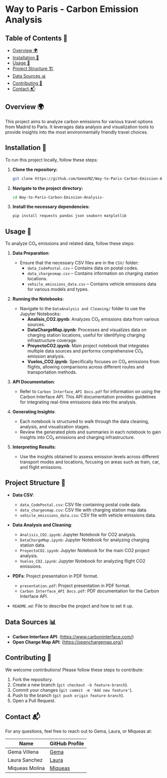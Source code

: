 # Way to Paris - Carbon Emission Analysis

## Table of Contents 📑
- [Overview 🌍](#overview)
- [Installation 🔧](#installation)
- [Usage 🚀](#usage)
- [Project Structure 🏗️](#project-structure)
- [Data Sources 📊](#data-sources)
- [Contributing 🤝](#contributing)
- [Contact 📬](#contact)

## Overview 🌍
This project aims to analyze carbon emissions for various travel options from Madrid to Paris. It leverages data analysis and visualization tools to provide insights into the most environmentally friendly travel choices.

## Installation 🔧
To run this project locally, follow these steps:

1. **Clone the repository:**
    ```bash
    git clone https://github.com/GemaVNZ/Way-to-Paris-Carbon-Emission-Analysis-.git
    ```
2. **Navigate to the project directory:**
    ```bash
    cd Way-to-Paris-Carbon-Emission-Analysis-
    ```
3. **Install the necessary dependencies:**
    ```bash
    pip install requests pandas json seaborn matplotlib
    ```

## Usage 🚀
To analyze CO₂ emissions and related data, follow these steps:

1. **Data Preparation**:
   - Ensure that the necessary CSV files are in the `CSV/` folder:
     - `data_CodePostal.csv` – Contains data on postal codes.
     - `data_chargesmap.csv` – Contains information on charging station locations.
     - `vehicle_emissions_data.csv` – Contains vehicle emissions data for various models and types.

2. **Running the Notebooks**:
   - Navigate to the `DataAnalysis and Cleaning/` folder to use the Jupyter Notebooks:
     - **Analisis_CO2.ipynb**: Analyzes CO₂ emissions data from various sources.
     - **DataChargeMap.ipynb**: Processes and visualizes data on charging station locations, useful for identifying charging infrastructure coverage.
     - **ProyectoCO2.ipynb**: Main project notebook that integrates multiple data sources and performs comprehensive CO₂ emission analysis.
     - **Vuelos_CO2.ipynb**: Specifically focuses on CO₂ emissions from flights, allowing comparisons across different routes and transportation methods.

3. **API Documentation**:
   - Refer to `Carbon Interface_API Docs.pdf` for information on using the Carbon Interface API. This API documentation provides guidelines for integrating real-time emissions data into the analysis.

4. **Generating Insights**:
   - Each notebook is structured to walk through the data cleaning, analysis, and visualization stages.
   - Review the generated plots and summaries in each notebook to gain insights into CO₂ emissions and charging infrastructure.

5. **Interpreting Results**:
   - Use the insights obtained to assess emission levels across different transport modes and locations, focusing on areas such as train, car, and flight emissions.

## Project Structure 📂

- **Data CSV**:
  - `data_CodePostal.csv`: CSV file containing postal code data.
  - `data_chargesmap.csv`: CSV file with charging station map data.
  - `vehicle_emissions_data.csv`: CSV file with vehicle emissions data.

- **Data Analysis and Cleaning**:
  - `Analisis_CO2.ipynb`: Jupyter Notebook for CO2 analysis.
  - `DataChargeMap.ipynb`: Jupyter Notebook for analyzing charging station data.
  - `ProyectoCO2.ipynb`: Jupyter Notebook for the main CO2 project analysis.
  - `Vuelos_CO2.ipynb`: Jupyter Notebook for analyzing flight CO2 emissions.

 - **PDFs**: Project presentation in PDF format.
    - `presentation.pdf`: Project presentation in PDF format.
    - `Carbon Interface_API Docs.pdf`: PDF documentation for the Carbon Interface API.


- `README.md`: File to describe the project and how to set it up.
 
## Data Sources 📊
- **Carbon Interface API**: (https://www.carboninterface.com/)
- **Open Charge Map API**: (https://openchargemap.org/)

## Contributing 🤝
We welcome contributions! Please follow these steps to contribute:

1. Fork the repository.
2. Create a new branch (`git checkout -b feature-branch`).
3. Commit your changes (`git commit -m 'Add new feature'`).
4. Push to the branch (`git push origin feature-branch`).
5. Open a Pull Request.

## Contact 📬
For any questions, feel free to reach out to Gema, Laura, or Miqueas at:

| Name            | GitHub Profile                             |
|-----------------|--------------------------------------------|
| Gema Villena    | [Gema](https://github.com/GemaVNZ)         |
| Laura Sanchez   | [Laura](https://github.com/laurasanchez20) |
| Miqueas Molina  | [Miqueas](https://github.com/miqueasmd)    |
